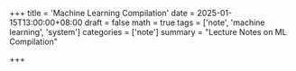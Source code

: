 +++
title = 'Machine Learning Compilation'
date = 2025-01-15T13:00:00+08:00
draft = false
math = true
tags = ['note', 'machine learning', 'system']
categories = ['note']
summary = "Lecture Notes on ML Compilation"

+++

